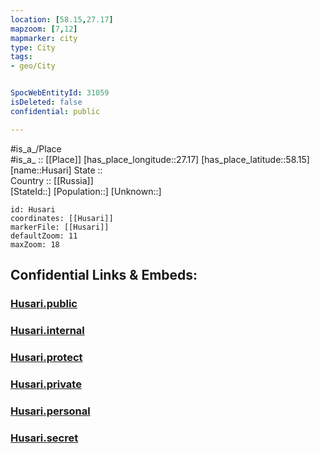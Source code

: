 ```yaml
---
location: [58.15,27.17] 
mapzoom: [7,12] 
mapmarker: city 
type: City
tags:
- geo/City


SpocWebEntityId: 31059
isDeleted: false
confidential: public

---
```

#is_a_/Place  
#is_a_ :: [[Place]] 
[has_place_longitude::27.17] 
[has_place_latitude::58.15] 
[name::Husari] 
State ::  
Country :: [[Russia]]  
[StateId::] 
[Population::] 
[Unknown::] 


```leaflet
id: Husari
coordinates: [[Husari]] 
markerFile: [[Husari]] 
defaultZoom: 11 
maxZoom: 18
```


## Confidential Links & Embeds: 

### [Husari.public](/_public/\Earth\Continent\Europe\Europe~North\Estonia\Counties~Estonia\Põlva\CityHusari.public.md) 

### [Husari.internal](/_internal/\Earth\Continent\Europe\Europe~North\Estonia\Counties~Estonia\Põlva\CityHusari.internal.md) 

### [Husari.protect](/_protect/\Earth\Continent\Europe\Europe~North\Estonia\Counties~Estonia\Põlva\CityHusari.protect.md) 

### [Husari.private](/_private/\Earth\Continent\Europe\Europe~North\Estonia\Counties~Estonia\Põlva\CityHusari.private.md) 

### [Husari.personal](/_personal/\Earth\Continent\Europe\Europe~North\Estonia\Counties~Estonia\Põlva\CityHusari.personal.md) 

### [Husari.secret](/_secret/\Earth\Continent\Europe\Europe~North\Estonia\Counties~Estonia\Põlva\CityHusari.secret.md)

